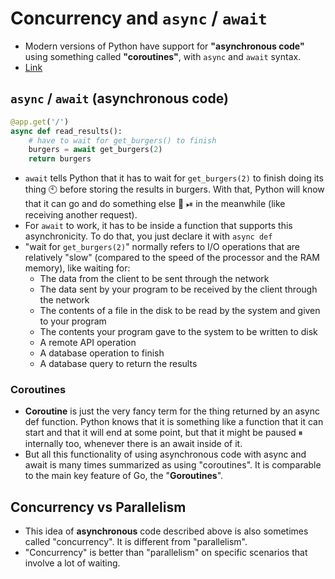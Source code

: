 # Concurrency and `async` / `await`

- Modern versions of Python have support for **"asynchronous code"** using something called **"coroutines"**, with `async` and `await` syntax.
- [Link](https://fastapi.tiangolo.com/async/)

## `async` / `await` (asynchronous code)

```python
@app.get('/')
async def read_results():
    # have to wait for get_burgers() to finish
    burgers = await get_burgers(2)
    return burgers
```

- `await` tells Python that it has to wait for `get_burgers(2)` to finish doing its thing 🕙 before storing the results in burgers. With that, Python will know that it can go and do something else 🔀 ⏯ in the meanwhile (like receiving another request).
- For `await` to work, it has to be inside a function that supports this asynchronicity. To do that, you just declare it with `async def`
- "wait for `get_burgers(2)`" normally refers to I/O operations that are relatively "slow" (compared to the speed of the processor and the RAM memory), like waiting for:
  - The data from the client to be sent through the network
  - The data sent by your program to be received by the client through the network
  - The contents of a file in the disk to be read by the system and given to your program
  - The contents your program gave to the system to be written to disk
  - A remote API operation
  - A database operation to finish
  - A database query to return the results

### Coroutines

- **Coroutine** is just the very fancy term for the thing returned by an async def function. Python knows that it is something like a function that it can start and that it will end at some point, but that it might be paused ⏸ internally too, whenever there is an await inside of it.
- But all this functionality of using asynchronous code with async and await is many times summarized as using "coroutines". It is comparable to the main key feature of Go, the "**Goroutines**".

## Concurrency vs Parallelism

- This idea of **asynchronous** code described above is also sometimes called "concurrency". It is different from "parallelism".
- "Concurrency" is better than "parallelism" on specific scenarios that involve a lot of waiting.
